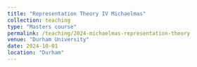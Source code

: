 ```yaml
---
title: "Representation Theory IV Michaelmas"
collection: teaching
type: "Masters course"
permalink: /teaching/2024-michaelmas-representation-theory
venue: "Durham University"
date: 2024-10-01
location: "Durham"
---
```


